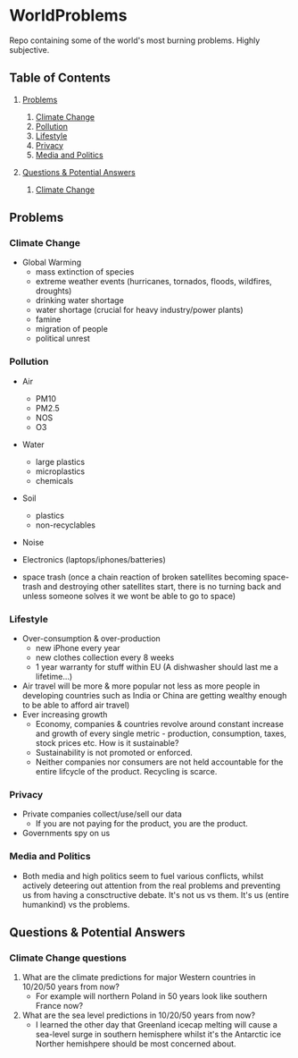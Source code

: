 # WorldProblems

Repo containing some of the world's most burning problems. Highly subjective.

## Table of Contents
1. [Problems](#problems)   
	1. [Climate Change](#climate-change)   
	2. [Pollution](#pollution)   
	3. [Lifestyle](#lifestyle)   
	4. [Privacy](#privacy)   
	5. [Media and Politics](#media-and-politics)   

2. [Questions & Potential Answers](#questions-&-potential-answers)
	1. [Climate Change](#climate-change-questions)

## Problems

### Climate Change

- Global Warming
	- mass extinction of species
	- extreme weather events (hurricanes, tornados, floods, wildfires, droughts)
	- drinking water shortage
	- water shortage (crucial for heavy industry/power plants)
	- famine
	- migration of people
	- political unrest

### Pollution

- Air
	- PM10
	- PM2.5
	- NOS
	- O3
	
- Water
	- large plastics
	- microplastics
	- chemicals
	
- Soil
	- plastics
	- non-recyclables

- Noise
- Electronics (laptops/iphones/batteries)
- space trash (once a chain reaction of broken satellites becoming space-trash and destroying other satellites start, there is no turning back and unless someone solves it we wont be able to go to space)

### Lifestyle

- Over-consumption & over-production
	- new iPhone every year
	- new clothes collection every 8 weeks
	- 1 year warranty for stuff within EU (A dishwasher should last me a lifetime...)
- Air travel will be more & more popular not less as more people in developing countries such as India or China are getting wealthy enough to be able to afford air travel)
- Ever increasing growth
	- Economy, companies & countries revolve around constant increase and growth of every single metric - production, consumption, taxes, stock prices etc. How is it sustainable?
	- Sustainability is not promoted or enforced. 
	- Neither companies nor consumers are not held accountable for the entire lifcycle of the product. Recycling is scarce.

### Privacy

- Private companies collect/use/sell our data
	- If you are not paying for the product, you are the product.
- Governments spy on us 

### Media and Politics

- Both media and high politics seem to fuel various conflicts, whilst actively deteering out attention from the real problems and preventing us from having a consctructive debate. It's not us vs them. It's us (entire humankind) vs the problems.

## Questions & Potential Answers

### Climate Change questions

1. What are the climate predictions for major Western countries in 10/20/50 years from now?
	- For example will northern Poland in 50 years look like southern France now? 
2. What are the sea level predictions in 10/20/50 years from now?
	- I learned the other day that Greenland icecap melting will cause a sea-level surge in southern hemisphere whilst it's the Antarctic ice Norther hemishpere should be most concerned about.	 
